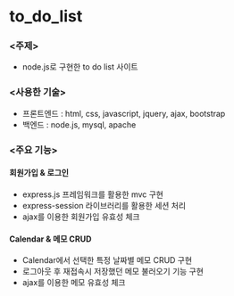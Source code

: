 # to_do_list

### <주제>
- node.js로 구현한 to do list 사이트


### <사용한 기술>

- 프론트엔드 : html, css, javascript, jquery, ajax, bootstrap  
- 백엔드 : node.js, mysql, apache


### <주요 기능>

#### 회원가입 & 로그인  
  - express.js 프레임워크를 활용한 mvc 구현  
  - express-session 라이브러리를 활용한 세션 처리    
  - ajax를 이용한 회원가입 유효성 체크
  
#### Calendar & 메모 CRUD
  - Calendar에서 선택한 특정 날짜별 메모 CRUD 구현
  - 로그아웃 후 재접속시 저장했던 메모 불러오기 기능 구현
  - ajax를 이용한 메모 유효성 체크


